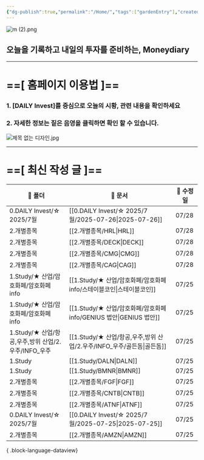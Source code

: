 ```yaml
---
{"dg-publish":true,"permalink":"/Home/","tags":["gardenEntry"],"created":"2025-06-09T13:40:49.286+09:00","updated":"2025-07-10T17:49:28.868+09:00"}
---
```


![m (2).png](/img/user/attachments/m%20(2).png)
## 오늘을 기록하고 내일의 투자를 준비하는, Moneydiary

------

# ==[ 홈페이지 이용법 ]==  

### 1. [DAILY Invest]를 중심으로 오늘의 시황, 관련 내용을 확인하세요

### 2. 자세한 정보는 짙은 음영을 클릭하면 확인 할 수 있습니다.

![제목 없는 디자인.jpg](/img/user/attachments/%EC%A0%9C%EB%AA%A9%20%EC%97%86%EB%8A%94%20%EB%94%94%EC%9E%90%EC%9D%B8.jpg)

----

# ==[ 최신 작성 글 ]==

| 📁 폴더                                 | 📄 문서                                                   | 📅 수정일 |
| ------------------------------------- | ------------------------------------------------------- | ------ |
| 0.DAILY Invest/☆ 2025/7월              | [[0.DAILY Invest/☆ 2025/7월/2025-07-26\|2025-07-26]]  | 07/28  |
| 2.개별종목                                | [[2.개별종목/HRL\|HRL]]                                  | 07/28  |
| 2.개별종목                                | [[2.개별종목/DECK\|DECK]]                                | 07/28  |
| 2.개별종목                                | [[2.개별종목/CMG\|CMG]]                                  | 07/28  |
| 2.개별종목                                | [[2.개별종목/CAG\|CAG]]                                  | 07/28  |
| 1.Study/★ 산업/암호화폐/암호화폐 info           | [[1.Study/★ 산업/암호화폐/암호화폐 info/스테이블코인\|스테이블코인]]       | 07/25  |
| 1.Study/★ 산업/암호화폐/암호화폐 info           | [[1.Study/★ 산업/암호화폐/암호화폐 info/GENIUS 법안\|GENIUS 법안]] | 07/25  |
| 1.Study/★ 산업/항공,우주,방위 산업/2.우주/INFO_우주 | [[1.Study/★ 산업/항공,우주,방위 산업/2.우주/INFO_우주/골든돔\|골든돔]]   | 07/25  |
| 1.Study                               | [[1.Study/DALN\|DALN]]                               | 07/25  |
| 1.Study                               | [[1.Study/BMNR\|BMNR]]                               | 07/25  |
| 2.개별종목                                | [[2.개별종목/FGF\|FGF]]                                  | 07/25  |
| 2.개별종목                                | [[2.개별종목/CNTB\|CNTB]]                                | 07/25  |
| 2.개별종목                                | [[2.개별종목/ATNF\|ATNF]]                                | 07/25  |
| 0.DAILY Invest/☆ 2025/7월              | [[0.DAILY Invest/☆ 2025/7월/2025-07-25\|2025-07-25]]  | 07/25  |
| 2.개별종목                                | [[2.개별종목/AMZN\|AMZN]]                                | 07/25  |

{ .block-language-dataview}

